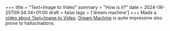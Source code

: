 +++
title = "Text+Image to Video"
summary = "How is it?"
date = 2024-06-25T09:34:34+01:00
draft = false
tags = ['dream machine']
+++
Made a [video about Text+Image to Video](https://www.youtube.com/watch?v=92Qf3ckNQ80). [Dream Machine](https://www.youtube.com/watch?v=92Qf3ckNQ80) is quite impressive also prone to hallucinations.
